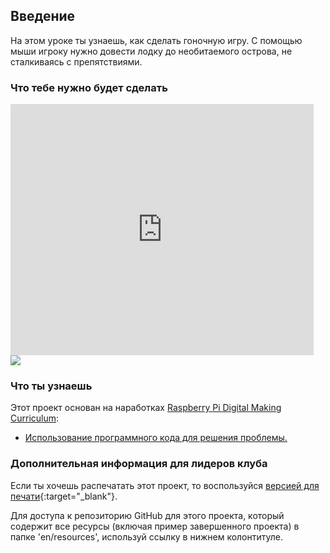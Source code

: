 ## Введение

На этом уроке ты узнаешь, как сделать гоночную игру. С помощью мыши игроку нужно довести лодку до необитаемого острова, не сталкиваясь с препятствиями.

### Что тебе нужно будет сделать

<div class="scratch-preview">
  <iframe allowtransparency="true" width="485" height="402" src="https://scratch.mit.edu/projects/embed/63957956/?autostart=false" frameborder="0"></iframe>
  <img src="images/boat-final.png">
</div>

### Что ты узнаешь

Этот проект основан на наработках [Raspberry Pi Digital Making Curriculum](http://rpf.io/curriculum):

+ [Использование программного кода для решения проблемы.](https://www.raspberrypi.org/curriculum/programming/builder)

### Дополнительная информация для лидеров клуба

Если ты хочешь распечатать этот проект, то воспользуйся [версией для печати](https://projects.raspberrypi.org/en/projects/boat-race/print){:target="_blank"}.

Для доступа к репозиторию GitHub для этого проекта, который содержит все ресурсы (включая пример завершенного проекта) в папке 'en/resources', используй ссылку в нижнем колонтитуле.